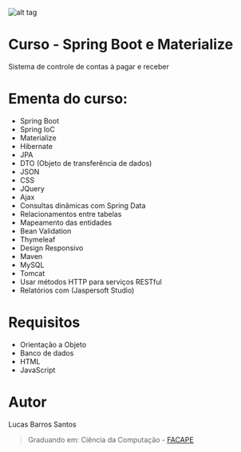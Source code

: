 ![alt tag](https://raw.githubusercontent.com/lucasbarrossantos/SpringBootAndMaterialize/master/index.png)

# Curso - Spring Boot e Materialize
Sistema de controle de contas à pagar e receber

# Ementa do curso:
- Spring Boot
- Spring IoC
- Materialize
- Hibernate
- JPA
- DTO (Objeto de transferência de dados)
- JSON
- CSS
- JQuery
- Ajax
- Consultas dinâmicas com Spring Data
- Relacionamentos entre tabelas
- Mapeamento das entidades
- Bean Validation
- Thymeleaf
- Design Responsivo
- Maven
- MySQL
- Tomcat
- Usar métodos HTTP para serviços RESTful
- Relatórios com (Jaspersoft Studio)

# Requisitos
* Orientação a Objeto
* Banco de dados
* HTML
* JavaScript

# Autor
Lucas Barros Santos
> Graduando em: Ciência da Computação - [FACAPE](http://www.facape.br/novo/index.aspx)
